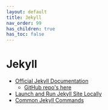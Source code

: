 ```yaml
---
layout: default
title: Jekyll
nav_order: 99
has_children: true
has_toc: false
---
```


# Jekyll

- [Official Jekyll Documentation](https://jekyllrb.com/docs/)
    - [GitHub repo's here](https://github.com/jekyll)
- [Launch and Run Jekyll Site Locally](../jekyll/launch-and-run-jekyll-site)
- [Common Jekyll Commands](../jekyll/common-jekyll-commands)